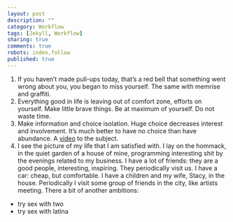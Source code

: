 ```yaml
---
layout: post
description: ""
category: Workflow
tags: [Jekyll, Workflow]
sharing: true
comments: true
robots: index,follow
published: true
---
```

1. If you haven’t made pull-ups today, that’s a red bell that something went wrong about you, you began to miss yourself. The same with memrise and graffiti.
2. Everything good in life is leaving out of comfort zone, efforts on yourself. Make little brave things. Be at maximum of yourself. Do not waste time.
3. Make information and choice isolation. Huge choice decreases interest and involvement. It’s much better to have no choice than have abundance. A [video](http://vimeo.com/66294748) to the subject.
4. I see the picture of my life that I am satisfied with. I lay on the hommack, in the quiet garden of a house of mine, programming interesting shit by the evenings related to my business. I have a lot of friends: they are a good people, interesting, inspiring. They periodically visit us. I have a car: cheap, but comfortable. I have a children and my wife, Stacy, in the house. Periodically I visit some group of friends in the city, like artists meeting.
There a bit of another ambitions:
* try sex with two
* try sex with latina
